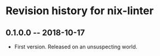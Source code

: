 # Revision history for nix-linter

## 0.1.0.0 -- 2018-10-17

* First version. Released on an unsuspecting world.
